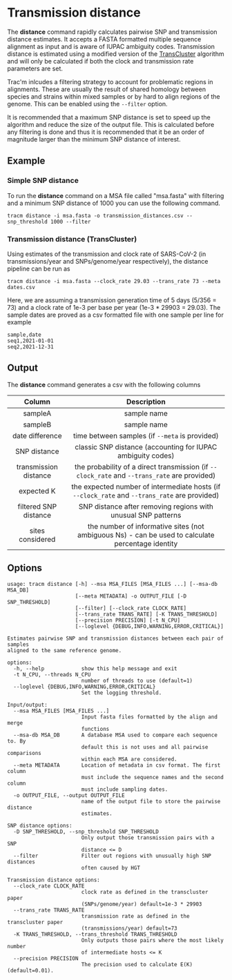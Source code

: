 # Transmission distance

The **distance** command rapidly calculates pairwise SNP and transmission distance estimates. It accepts a FASTA formatted multiple sequence alignment as input and is aware of IUPAC ambiguity codes. Transmission distance is estimated using a modified version of the [TransCluster](https://doi.org/10.1093/molbev/msy242) algorithm and will only be calculated if both the clock and transmission rate parameters are set.

Trac'm inlcudes a filtering strategy to account for problematic regions in alignments. These are usually the result of shared homology between species and strains within mixed samples or by hard to align regions of the genome. This can be enabled using the `--filter` option.

It is recommended that a maximum SNP distance is set to speed up the algorithm and reduce the size of the output file. This is calculated before any filtering is done and thus it is recommended that it be an order of magnitude larger than the minimum SNP distance of interest.

## Example

### Simple SNP distance

To run the **distance** command on a MSA file called "msa.fasta" with filtering and a minimum SNP distance of 1000 you can use the following command.

```
tracm distance -i msa.fasta -o transmission_distances.csv --snp_threshold 1000 --filter
```

### Transmission distance (TransCluster)

Using estimates of the transmission and clock rate of SARS-CoV-2 (in transmissions/year and SNPs/genome/year respectively), the distance pipeline can be run as

```
tracm distance -i msa.fasta --clock_rate 29.03 --trans_rate 73 --meta dates.csv
```

Here, we are assuming a transmission generation time of 5 days (5/356 = 73) and a clock rate of 1e-3 per base per year (1e-3 * 29903 = 29.03). The sample dates are proved as a csv formatted file with one sample per line for example

```
sample,date
seq1,2021-01-01
seq2,2021-12-31
```

## Output

The **distance** command generates a csv with the following columns

|       **Column**      |                                          **Description**                                          |
|:---------------------:|:-------------------------------------------------------------------------------------------------:|
|        sampleA        |                                            sample name                                            |
|        sampleB        |                                            sample name                                            |
|    date difference    |                           time between samples (if `--meta` is provided)                          |
|      SNP distance     |                    classic SNP distance (accounting for IUPAC ambiguity codes)                    |
| transmission distance |                 the probability of a direct transmission (if `--clock_rate` and `--trans_rate` are provided)                |
|       expected K      |                the expected number of intermediate hosts (if `--clock_rate` and `--trans_rate` are provided)                |
| filtered SNP distance |                   SNP distance after removing regions with unusual SNP patterns                   |
|    sites considered   | the number of informative sites (not ambiguous Ns) - can be used to calculate percentage identity |

## Options

```
usage: tracm distance [-h] --msa MSA_FILES [MSA_FILES ...] [--msa-db MSA_DB]
                      [--meta METADATA] -o OUTPUT_FILE [-D SNP_THRESHOLD]
                      [--filter] [--clock_rate CLOCK_RATE]
                      [--trans_rate TRANS_RATE] [-K TRANS_THRESHOLD]
                      [--precision PRECISION] [-t N_CPU]
                      [--loglevel {DEBUG,INFO,WARNING,ERROR,CRITICAL}]

Estimates pairwise SNP and transmission distances between each pair of samples
aligned to the same reference genome.

options:
  -h, --help            show this help message and exit
  -t N_CPU, --threads N_CPU
                        number of threads to use (default=1)
  --loglevel {DEBUG,INFO,WARNING,ERROR,CRITICAL}
                        Set the logging threshold.

Input/output:
  --msa MSA_FILES [MSA_FILES ...]
                        Input fasta files formatted by the align and merge
                        functions
  --msa-db MSA_DB       A database MSA used to compare each sequence to. By
                        default this is not uses and all pairwise comparisons
                        within each MSA are considered.
  --meta METADATA       Location of metadata in csv format. The first column
                        must include the sequence names and the second column
                        must include sampling dates.
  -o OUTPUT_FILE, --output OUTPUT_FILE
                        name of the output file to store the pairwise distance
                        estimates.

SNP distance options:
  -D SNP_THRESHOLD, --snp_threshold SNP_THRESHOLD
                        Only output those transmission pairs with a SNP
                        distance <= D
  --filter              Filter out regions with unusually high SNP distances
                        often caused by HGT

Transmission distance options:
  --clock_rate CLOCK_RATE
                        clock rate as defined in the transcluster paper
                        (SNPs/genome/year) default=1e-3 * 29903
  --trans_rate TRANS_RATE
                        transmission rate as defined in the transcluster paper
                        (transmissions/year) default=73
  -K TRANS_THRESHOLD, --trans_threshold TRANS_THRESHOLD
                        Only outputs those pairs where the most likely number
                        of intermediate hosts <= K
  --precision PRECISION
                        The precision used to calculate E(K) (default=0.01).
```
